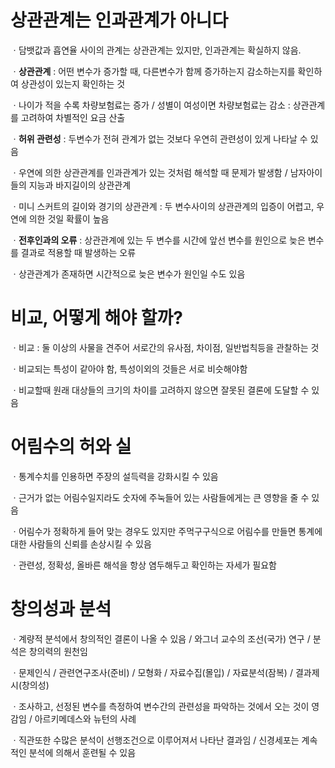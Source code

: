# 상관관계는 인과관계가 아니다

ㆍ담뱃값과 흡연율 사이의 관계는 상관관계는 있지만, 인과관계는 확실하지 않음.

ㆍ**상관관계** : 어떤 변수가 증가할 때, 다른변수가 함께 증가하는지 감소하는지를 확인하여 상관성이 있는지 확인하는 것

ㆍ나이가 적을 수록 차량보험료는 증가 / 성별이 여성이면 차량보험료는 감소 : 상관관계를 고려하여 차별적인 요금 산출

ㆍ**허위 관련성** : 두변수가 전혀 관계가 없는 것보다 우연히 관련성이 있게 나타날 수 있음

ㆍ우연에 의한 상관관계를 인과관계가 있는 것처럼 해석할 때 문제가 발생함 / 남자아이들의 지능과 바지길이의 상관관계

ㆍ미니 스커트의 길이와 경기의 상관관계 : 두 변수사이의 상관관계의 입증이 어렵고, 우연에 의한 것일 확률이 높음

ㆍ**전후인과의 오류** : 상관관계에 있는 두 변수를 시간에 앞선 변수를 원인으로 늦은 변수를 결과로 적용할 때 발생하는 오류

ㆍ상관관계가 존재하면 시간적으로 늦은 변수가 원인일 수도 있음

# 비교, 어떻게 해야 할까?

ㆍ비교 : 둘 이상의 사물을 견주어 서로간의 유사점, 차이점, 일반법칙등을 관찰하는 것

ㆍ비교되는 특성이 같아야 함, 특성이외의 것들은 서로 비슷해야함

ㆍ비교할때 원래 대상들의 크기의 차이를 고려하지 않으면 잘못된 결론에 도달할 수 있음

# 어림수의 허와 실

ㆍ통계수치를 인용하면 주장의 설득력을 강화시킬 수 있음 

ㆍ근거가 없는 어림수일지라도 숫자에 주눅들어 있는 사람들에게는 큰 영향을 줄 수 있음

ㆍ어림수가 정확하게 들어 맞는 경우도 있지만 주먹구구식으로 어림수를 만들면 통계에대한 사람들의 신뢰를 손상시킬 수 있음

ㆍ관련성, 정확성, 올바른 해석을 항상 염두해두고 확인하는 자세가 필요함

# 창의성과 분석

ㆍ계량적 분석에서 창의적인 결론이 나올 수 있음 / 와그너 교수의 조선(국가) 연구 / 분석은 창의력의 원천임

ㆍ문제인식 / 관련연구조사(준비) / 모형화 / 자료수집(몰입) / 자료분석(잠복) / 결과제시(창의성)

ㆍ조사하고, 선정된 변수를 측정하여 변수간의 관련성을 파악하는 것에서 오는 것이 영감임 / 아르키메데스와 뉴턴의 사례

ㆍ직관또한 수많은 분석이 선행조건으로 이루어져서 나타난 결과임 / 신경세포는 계속적인 분석에 의해서 훈련될 수 있음